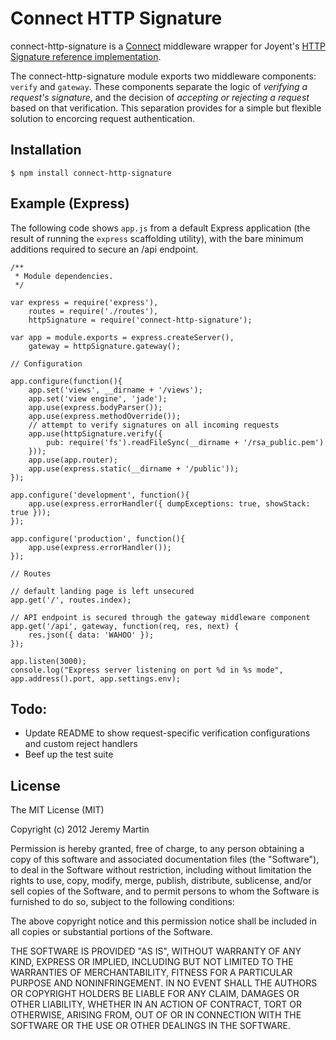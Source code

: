 
# Connect HTTP Signature

connect-http-signature is a [Connect](https://github.com/senchalabs/connect) middleware wrapper for
Joyent's [HTTP Signature reference implementation](https://github.com/joyent/node-http-signature).

The connect-http-signature module exports two middleware components: `verify` and `gateway`. These
components separate the logic of _verifying a request's signature_, and the decision of _accepting or
rejecting a request_ based on that verification. This separation provides for a simple but flexible
solution to encorcing request authentication.

## Installation

    $ npm install connect-http-signature

## Example (Express)

The following code shows `app.js` from a default Express application (the result of running the 
`express` scaffolding utility), with the bare minimum additions required to secure an /api
endpoint.

    /**
     * Module dependencies.
     */

    var express = require('express'),
        routes = require('./routes'),
        httpSignature = require('connect-http-signature');

    var app = module.exports = express.createServer(),
        gateway = httpSignature.gateway();

    // Configuration

    app.configure(function(){
        app.set('views', __dirname + '/views');
        app.set('view engine', 'jade');
        app.use(express.bodyParser());
        app.use(express.methodOverride());
        // attempt to verify signatures on all incoming requests
        app.use(httpSignature.verify({
            pub: require('fs').readFileSync(__dirname + '/rsa_public.pem')
        }));
        app.use(app.router);
        app.use(express.static(__dirname + '/public'));
    });

    app.configure('development', function(){
        app.use(express.errorHandler({ dumpExceptions: true, showStack: true })); 
    });

    app.configure('production', function(){
        app.use(express.errorHandler()); 
    });

    // Routes

    // default landing page is left unsecured
    app.get('/', routes.index);

    // API endpoint is secured through the gateway middleware component
    app.get('/api', gateway, function(req, res, next) {
        res.json({ data: 'WAHOO' });
    });

    app.listen(3000);
    console.log("Express server listening on port %d in %s mode", app.address().port, app.settings.env);

## Todo:

  * Update README to show request-specific verification configurations and custom reject handlers
  * Beef up the test suite
 

## License 

The MIT License (MIT)

Copyright (c) 2012 Jeremy Martin

Permission is hereby granted, free of charge, to any person obtaining a copy of this software and associated documentation files (the "Software"), to deal in the Software without restriction, including without limitation the rights to use, copy, modify, merge, publish, distribute, sublicense, and/or sell copies of the Software, and to permit persons to whom the Software is furnished to do so, subject to the following conditions:

The above copyright notice and this permission notice shall be included in all copies or substantial portions of the Software.

THE SOFTWARE IS PROVIDED "AS IS", WITHOUT WARRANTY OF ANY KIND, EXPRESS OR IMPLIED, INCLUDING BUT NOT LIMITED TO THE WARRANTIES OF MERCHANTABILITY, FITNESS FOR A PARTICULAR PURPOSE AND NONINFRINGEMENT. IN NO EVENT SHALL THE AUTHORS OR COPYRIGHT HOLDERS BE LIABLE FOR ANY CLAIM, DAMAGES OR OTHER LIABILITY, WHETHER IN AN ACTION OF CONTRACT, TORT OR OTHERWISE, ARISING FROM, OUT OF OR IN CONNECTION WITH THE SOFTWARE OR THE USE OR OTHER DEALINGS IN THE SOFTWARE.
